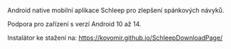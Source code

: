 Android native mobilní aplikace Schleep pro zlepšení spánkových návyků.

Podpora pro zařízení s verzí Android 10 až 14.

Instalátor ke stažení na: https://kovomir.github.io/SchleepDownloadPage/
